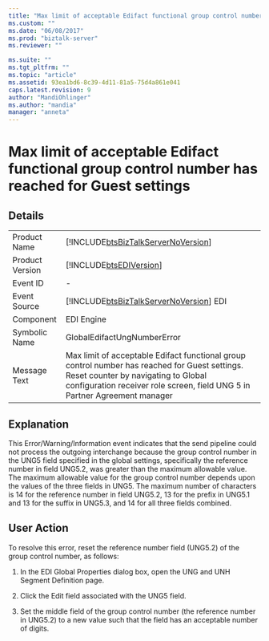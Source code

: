 ```yaml
---
title: "Max limit of acceptable Edifact functional group control number has reached for Guest settings | Microsoft Docs"
ms.custom: ""
ms.date: "06/08/2017"
ms.prod: "biztalk-server"
ms.reviewer: ""

ms.suite: ""
ms.tgt_pltfrm: ""
ms.topic: "article"
ms.assetid: 93ea1bd6-8c39-4d11-81a5-75d4a861e041
caps.latest.revision: 9
author: "MandiOhlinger"
ms.author: "mandia"
manager: "anneta"
---
```

# Max limit of acceptable Edifact functional group control number has reached for Guest settings
## Details  
  
|                 |                                                                                                                                                                                                                    |
|-----------------|--------------------------------------------------------------------------------------------------------------------------------------------------------------------------------------------------------------------|
|  Product Name   |                                                                 [!INCLUDE[btsBizTalkServerNoVersion](../includes/btsbiztalkservernoversion-md.md)]                                                                 |
| Product Version |                                                                             [!INCLUDE[btsEDIVersion](../includes/btsediversion-md.md)]                                                                             |
|    Event ID     |                                                                                                         -                                                                                                          |
|  Event Source   |                                                               [!INCLUDE[btsBizTalkServerNoVersion](../includes/btsbiztalkservernoversion-md.md)] EDI                                                               |
|    Component    |                                                                                                     EDI Engine                                                                                                     |
|  Symbolic Name  |                                                                                            GlobalEdifactUngNumberError                                                                                             |
|  Message Text   | Max limit of acceptable Edifact functional group control number has reached for Guest settings. Reset counter by navigating to Global configuration receiver role screen, field UNG 5 in Partner Agreement manager |
  
## Explanation  
 This Error/Warning/Information event indicates that the send pipeline could not process the outgoing interchange because the group control number in the UNG5 field specified in the global settings, specifically the reference number in field UNG5.2, was greater than the maximum allowable value. The maximum allowable value for the group control number depends upon the values of the three fields in UNG5. The maximum number of characters is 14 for the reference number in field UNG5.2, 13 for the prefix in UNG5.1 and 13 for the suffix in UNG5.3, and 14 for all three fields combined.  
  
## User Action  
 To resolve this error, reset the reference number field (UNG5.2) of the group control number, as follows:  
  
1.  In the EDI Global Properties dialog box, open the UNG and UNH Segment Definition page.  
  
2.  Click the Edit field associated with the UNG5 field.  
  
3.  Set the middle field of the group control number (the reference number in UNG5.2) to a new value such that the field has an acceptable number of digits.